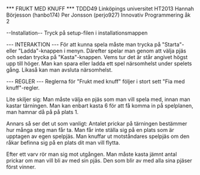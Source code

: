 ﻿*** FRUKT MED KNUFF ***
TDDD49 Linköpings universitet HT2013
Hannah Börjesson (hanbo174) Per Jonsson (perjo927)
Innovativ Programmering åk 2

--Installation--
Tryck på setup-filen i installationsmappen

--- INTERAKTION ---
För att kunna spela måste man trycka på "Starta"- eller "Ladda"-knappen i menyn.
Därefter spelar man genom att välja pjäs och sedan trycka på "Kasta"-knappen.
Vems tur det är står angivet högst upp till höger.
Man kan spara eller ladda ett spel närsomhelst under spelets gång. 
Likaså kan man avsluta närsomhelst.

--- REGLER ---
Reglerna för "Frukt med knuff" följer i stort sett "Fia med knuff"-regler.

Lite skiljer sig:
Man måste välja en pjäs som man vill spela med, innan man kastar tärningen.
Man kan enbart kasta 6 för att få komma in på spelplanen, man hamnar då på på plats 1.

Annars så ser det ut som vanligt:
Antalet prickar på tärningen bestämmer hur många steg man får ta.
Man får inte ställa sig på en plats som är upptagen av egen spelpjäs.
Man knuffar ut motståndares spelpjäs om den råkar befinna sig på en 
plats dit man vill flytta.

Efter ett varv rör man sig mot utgången.
Man måste kasta jämnt antal prickar om man vill bli av med sin pjäs.
Den som blir av med alla sina pjäser först vinner.